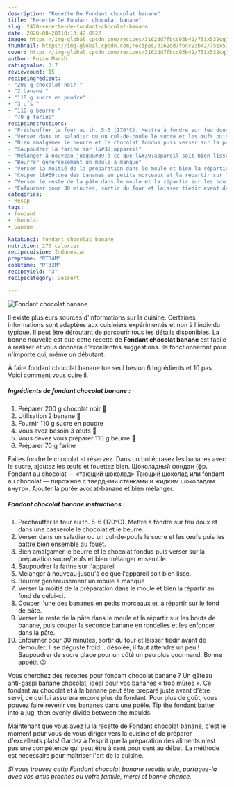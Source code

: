 ```yaml
---
description: "Recette De Fondant chocolat banane"
title: "Recette De Fondant chocolat banane"
slug: 2470-recette-de-fondant-chocolat-banane
date: 2020-08-28T10:13:49.892Z
image: https://img-global.cpcdn.com/recipes/3162dd7fbcc93b42/751x532cq70/fondant-chocolat-banane-photo-principale-de-la-recette.jpg
thumbnail: https://img-global.cpcdn.com/recipes/3162dd7fbcc93b42/751x532cq70/fondant-chocolat-banane-photo-principale-de-la-recette.jpg
cover: https://img-global.cpcdn.com/recipes/3162dd7fbcc93b42/751x532cq70/fondant-chocolat-banane-photo-principale-de-la-recette.jpg
author: Rosie Marsh
ratingvalue: 3.7
reviewcount: 15
recipeingredient:
- "200 g chocolat noir "
- "2 banane "
- "110 g sucre en poudre"
- "3 ufs "
- "110 g beurre "
- "70 g farine"
recipeinstructions:
- "Préchauffer le four au th. 5-6 (170°C). Mettre à fondre sur feu doux et dans une casserole le chocolat et le beurre."
- "Verser dans un saladier ou un cul-de-poule le sucre et les œufs puis les battre bien ensemble au fouet."
- "Bien amalgamer le beurre et le chocolat fondus puis verser sur la préparation sucre/œufs et bien mélanger ensemble."
- "Saupoudrer la farine sur l&#39;appareil"
- "Mélanger à nouveau jusqu&#39;à ce que l&#39;appareil soit bien lisse."
- "Beurrer généreusement un moule à manqué"
- "Verser la moitié de la préparation dans le moule et bien la répartir au fond de celui-ci."
- "Couper l&#39;une des bananes en petits morceaux et la répartir sur le fond de pâte."
- "Verser le reste de la pâte dans le moule et la répartir sur les bouts de banane, puis couper la seconde banane en rondelles et les enfoncer dans la pâte."
- "Enfourner pour 30 minutes, sortir du four et laisser tiédir avant de démouler. Il se déguste froid... désolée, il faut attendre un peu ! Saupoudrer de sucre glace pour un côté un peu plus gourmand. Bonne appétit 😜"
categories:
- Resep
tags:
- fondant
- chocolat
- banane

katakunci: fondant chocolat banane 
nutrition: 276 calories
recipecuisine: Indonesian
preptime: "PT34M"
cooktime: "PT32M"
recipeyield: "3"
recipecategory: Dessert

---
```



![Fondant chocolat banane](https://img-global.cpcdn.com/recipes/3162dd7fbcc93b42/751x532cq70/fondant-chocolat-banane-photo-principale-de-la-recette.jpg)

Il existe plusieurs sources d'informations sur la cuisine. Certaines informations sont adaptées aux cuisiniers expérimentés et non à l'individu typique. Il peut être déroutant de parcourir tous les détails disponibles. La bonne nouvelle est que cette recette de <strong> Fondant chocolat banane </strong> est facile à réaliser et vous donnera d’excellentes suggestions. Ils fonctionneront pour n'importe qui, même un débutant.

<!--inarticleads1-->

À faire fondant chocolat banane tue seul besion 6 Ingrédients et 10 pas. Voici comment vous cuire il.

##### Ingrédients de fondant chocolat banane :

1. Préparer 200 g chocolat noir 🍫
1. Utilisation 2 banane 🍌
1. Fournir 110 g sucre en poudre
1. Vous avez besoin 3 œufs 🥚
1. Vous devez vous préparer 110 g beurre 🧈
1. Préparer 70 g farine


Faites fondre le chocolat et réservez. Dans un bol écrasez les bananes avec le sucre, ajoutez les œufs et fouettez bien. Шоколадный фондан (фр. Fondant au chocolat — «тающий шоколад» Тающий шоколад или fondant au chocolat — пирожное с твердыми стенками и жидким шоколадом внутри. Ajouter la purée avocat-banane et bien mélanger. 

<!--inarticleads2-->

##### Fondant chocolat banane instructions :

1. Préchauffer le four au th. 5-6 (170°C). Mettre à fondre sur feu doux et dans une casserole le chocolat et le beurre.
1. Verser dans un saladier ou un cul-de-poule le sucre et les œufs puis les battre bien ensemble au fouet.
1. Bien amalgamer le beurre et le chocolat fondus puis verser sur la préparation sucre/œufs et bien mélanger ensemble.
1. Saupoudrer la farine sur l&#39;appareil
1. Mélanger à nouveau jusqu&#39;à ce que l&#39;appareil soit bien lisse.
1. Beurrer généreusement un moule à manqué
1. Verser la moitié de la préparation dans le moule et bien la répartir au fond de celui-ci.
1. Couper l&#39;une des bananes en petits morceaux et la répartir sur le fond de pâte.
1. Verser le reste de la pâte dans le moule et la répartir sur les bouts de banane, puis couper la seconde banane en rondelles et les enfoncer dans la pâte.
1. Enfourner pour 30 minutes, sortir du four et laisser tiédir avant de démouler. Il se déguste froid... désolée, il faut attendre un peu ! Saupoudrer de sucre glace pour un côté un peu plus gourmand. Bonne appétit 😜


Vous cherchez des recettes pour fondant chocolat banane ? Un gâteau anti-gaspi banane chocolat, idéal pour vos bananes « trop mûres ». Ce fondant au chocolat et à la banane peut être préparé juste avant d&#39;être servi, ce qui lui assurera encore plus de fondant. Pour plus de goût, vous pouvez faire revenir vos bananes dans une poêle. Tip the fondant batter into a jug, then evenly divide between the moulds. 

<!--inarticleads1-->

<p>
Maintenant que vous avez lu la recette de Fondant chocolat banane, c'est le moment pour vous de vous diriger vers la cuisine et de préparer d'excellents plats! Gardez à l'esprit que la préparation des aliments n'est pas une compétence qui peut être à cent pour cent au début. La méthode est nécessaire pour maîtriser l'art de la cuisine.
</p>

<p>
<i>Si vous trouvez cette Fondant chocolat banane recette utile, partagez-la avec vos amis proches ou votre famille, merci et bonne chance.</i>
</p>
